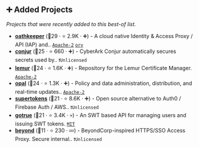## ➕ Added Projects

_Projects that were recently added to this best-of list._

- <b><a href="https://github.com/ory/oathkeeper">oathkeeper</a></b> (🥉29 ·  ⭐ 2.9K · ➕) - A cloud native Identity & Access Proxy / API (IAP) and.. <code><a href="http://bit.ly/3nYMfla">Apache-2</a></code> <a href="https://www.ory.sh/"><code>ory</code></a>
- <b><a href="https://github.com/cyberark/conjur">conjur</a></b> (🥉25 ·  ⭐ 660 · ➕) - CyberArk Conjur automatically secures secrets used by.. <code>❗Unlicensed</code>
- <b><a href="https://github.com/Netflix/lemur">lemur</a></b> (🥉24 ·  ⭐ 1.6K · ➕) - Repository for the Lemur Certificate Manager. <code><a href="http://bit.ly/3nYMfla">Apache-2</a></code>
- <b><a href="https://github.com/permitio/opal">opal</a></b> (🥉24 ·  ⭐ 1.3K · ➕) - Policy and data administration, distribution, and real-time updates.. <code><a href="http://bit.ly/3nYMfla">Apache-2</a></code>
- <b><a href="https://github.com/supertokens/supertokens-core">supertokens</a></b> (🥉21 ·  ⭐ 8.6K · ➕) - Open source alternative to Auth0 / Firebase Auth / AWS.. <code>❗Unlicensed</code>
- <b><a href="https://github.com/netlify/gotrue">gotrue</a></b> (🥉21 ·  ⭐ 3.4K · 💀) - An SWT based API for managing users and issuing SWT tokens. <code><a href="http://bit.ly/34MBwT8">MIT</a></code>
- <b><a href="https://github.com/cogolabs/beyond">beyond</a></b> (🥉11 ·  ⭐ 230 · 💤) - BeyondCorp-inspired HTTPS/SSO Access Proxy. Secure internal.. <code>❗Unlicensed</code>

